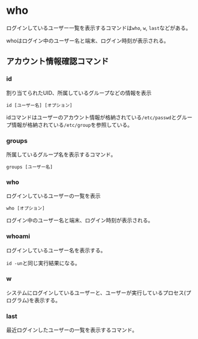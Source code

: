 # who

ログインしているユーザー一覧を表示するコマンドは`who`, `w`, `last`などがある。

whoはログイン中のユーザー名と端末、ログイン時刻が表示される。

## アカウント情報確認コマンド

### id

割り当てられたUID、所属しているグループなどの情報を表示

```
id [ユーザー名] [オプション]
```

idコマンドはユーザーのアカウント情報が格納されている`/etc/passwd`とグループ情報が格納されている`/etc/group`を参照している。

### groups

所属しているグループ名を表示するコマンド。

```
groups [ユーザー名]
```

### who

ログインしているユーザーの一覧を表示

```
who [オプション]
```

ログイン中のユーザー名と端末、ログイン時刻が表示される。

### whoami

ログインしているユーザー名を表示する。

`id -un`と同じ実行結果になる。

### w

システムにログインしているユーザーと、ユーザーが実行しているプロセス(プログラム)を表示する。

### last

最近ログインしたユーザーの一覧を表示するコマンド。

